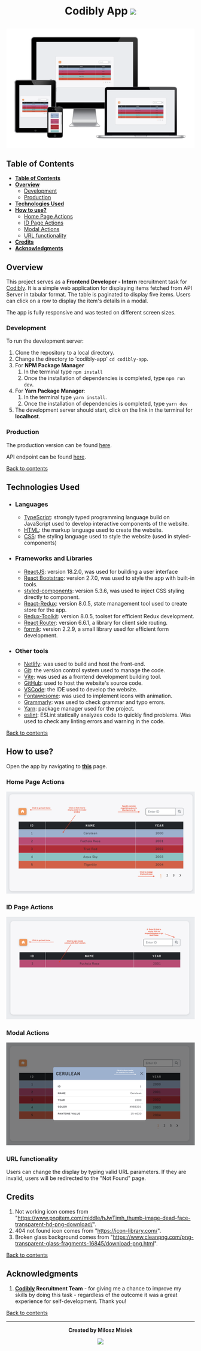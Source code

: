 # <div align='center'> Codibly App <img src="https://codibly.com/wp-content/uploads/2020/07/cropped-favi-cdlb-35x35.png"/></div><!-- omit in toc -->

## <img align="center" src="./src/assets/documentation/am-i-responsive.png" alt="Codibly App Am I Responsive" style="max-width='100%'"> <!-- omit in toc -->

## **Table of Contents**

- [**Table of Contents**](#table-of-contents)
- [**Overview**](#overview)
  - [Development](#development)
  - [Production](#production)
- [**Technologies Used**](#technologies-used)
- [**How to use?**](#how-to-use)
  - [Home Page Actions](#home-page-actions)
  - [ID Page Actions](#id-page-actions)
  - [Modal Actions](#modal-actions)
  - [URL functionality](#url-functionality)
- [**Credits**](#credits)
- [**Acknowledgments**](#acknowledgments)

## **Overview**

This project serves as a **Frontend Developer - Intern** recruitment task for [Codibly](https://codibly.com/). It is a simple web application for displaying items fetched from API Server in tabular format. The table is paginated to display five items. Users can click on a row to display the item's details in a modal.

The app is fully responsive and was tested on different screen sizes.

### Development

To run the development server:

1. Clone the repository to a local directory.
2. Change the directory to 'codibly-app' `cd codibly-app`.
3. For **NPM Package Manager**
   1. In the terminal type `npm install`
   2. Once the installation of dependencies is completed, type `npm run dev`.
4. For **Yarn Package Manager**:
   1. In the terminal type `yarn install`.
   2. Once the installation of dependencies is completed, type `yarn dev`
5. The development server should start, click on the link in the terminal for **localhost**.

### Production

The production version can be found [here](https://main--benevolent-toffee-0f7aae.netlify.app/).

API endpoint can be found [here](https://reqres.in/api/products/).

[Back to contents](#table-of-contents)

## **Technologies Used**

- ### Languages

  - [TypeScript](https://www.typescriptlang.org/): strongly typed programming language build on JavaScript used to develop interactive components of the website.
  - [HTML](https://developer.mozilla.org/en-US/docs/Web/HTML): the markup language used to create the website.
  - [CSS](https://developer.mozilla.org/en-US/docs/Web/css): the styling language used to style the website (used in styled-components)

- ### Frameworks and Libraries

  - [ReactJS](https://reactjs.org/): version 18.2.0, was used for building a user interface
  - [React Bootstrap](https://react-bootstrap-v4.netlify.app/): version 2.7.0, was used to style the app with built-in tools.
  - [styled-components](https://styled-components.com/): version 5.3.6, was used to inject CSS styling directly to component.
  - [React-Redux](https://react-redux.js.org/): version 8.0.5, state management tool used to create store for the app.
  - [Redux-Toolkit](https://redux-toolkit.js.org/): version 8.0.5, toolset for efficient Redux development.
  - [React Router](https://reactrouter.com/en/main): version 6.6.1, a library for client side routing.
  - [formik](https://formik.org/): version 2.2.9, a small library used for efficient form development.

- ### Other tools

  - [Netlify](https://www.netlify.com/): was used to build and host the front-end.
  - [Git](https://git-scm.com/): the version control system used to manage the code.
  - [Vite](https://vitejs.dev/): was used as a frontend development building tool.
  - [GitHub](https://github.com/): used to host the website's source code.
  - [VSCode](https://code.visualstudio.com/): the IDE used to develop the website.
  - [Fontawesome](https://fontawesome.com/): was used to implement icons with animation.
  - [Grammarly](https://www.grammarly.com/): was used to check grammar and typo errors.
  - [Yarn](https://yarnpkg.com/): package manager used for the project.
  - [eslint](https://eslint.org/): ESLint statically analyzes code to quickly find problems. Was used to check any linting errors and warning in the code.

[Back to contents](#table-of-contents)

## **How to use?**

Open the app by navigating to **[this](https://main--benevolent-toffee-0f7aae.netlify.app/)** page.

### Home Page Actions

![Home Actions](src/assets/documentation/home-page.png)

### ID Page Actions

![ID Page Actions](src/assets/documentation/id-page.png)

### Modal Actions

![Modal Actions](src/assets/documentation/modal.png)

### URL functionality

Users can change the display by typing valid URL parameters. If they are invalid, users will be redirected to the "Not Found" page.

## **Credits**

1. Not working icon comes from "https://www.pngitem.com/middle/hJwTimh_thumb-image-dead-face-transparent-hd-png-download/".
2. 404 not found icon comes from "https://icon-library.com/".
3. Broken glass background comes from "https://www.cleanpng.com/png-transparent-glass-fragments-16845/download-png.html".

[Back to contents](#table-of-contents)

## **Acknowledgments**

1. **[Codibly](https://codibly.com/>) Recruitment Team** - for giving me a chance to improve my skills by doing this task - regardless of the outcome it was a great experience for self-development. Thank you!

[Back to contents](#table-of-contents)

---
**<div align='center'>Created by Milosz Misiek</div>**
<div align='center'>
    <a href="https://www.linkedin.com/in/milosz-misiek/" target="_blank">
        <img src="https://img.shields.io/badge/LinkedIn-0077B5?style=for-the-badge&logo=linkedin&logoColor=white" />
    </a>
</div>
